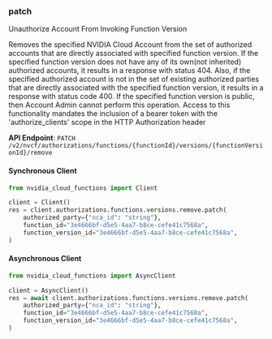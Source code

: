 
### patch <a name="patch"></a>
Unauthorize Account From Invoking Function Version

Removes the specified NVIDIA Cloud Account from the set of authorized accounts  that are directly associated with specified function version. If the specified  function version does not have any of its own(not inherited) authorized  accounts, it results in a response with status 404. Also, if the specified  authorized account is not in the set of existing authorized parties that are  directly associated with the specified function version, it results in a  response with status code 400. If the specified function version is public,  then Account Admin cannot perform this operation. Access to this functionality mandates the inclusion of a bearer token with the  'authorize_clients' scope in the HTTP Authorization header 

**API Endpoint**: `PATCH /v2/nvcf/authorizations/functions/{functionId}/versions/{functionVersionId}/remove`

#### Synchronous Client

```python
from nvidia_cloud_functions import Client

client = Client()
res = client.authorizations.functions.versions.remove.patch(
    authorized_party={"nca_id": "string"},
    function_id="3e4666bf-d5e5-4aa7-b8ce-cefe41c7568a",
    function_version_id="3e4666bf-d5e5-4aa7-b8ce-cefe41c7568a",
)
```

#### Asynchronous Client

```python
from nvidia_cloud_functions import AsyncClient

client = AsyncClient()
res = await client.authorizations.functions.versions.remove.patch(
    authorized_party={"nca_id": "string"},
    function_id="3e4666bf-d5e5-4aa7-b8ce-cefe41c7568a",
    function_version_id="3e4666bf-d5e5-4aa7-b8ce-cefe41c7568a",
)
```
